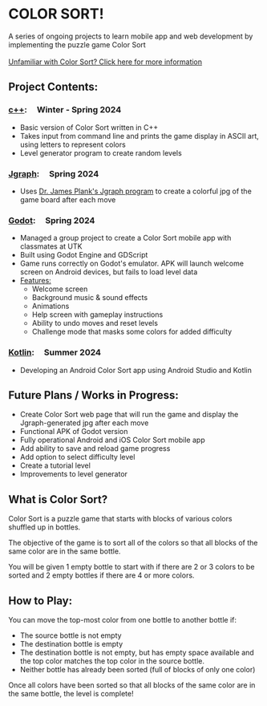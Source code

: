 # COLOR SORT!
A series of ongoing projects to learn mobile app and web development by implementing the puzzle game Color Sort<br><br>
[Unfamiliar with Color Sort? Click here for more information](#what-is-color-sort)<br>

## Project Contents:
### [c++](https://github.com/shannaw04/color_sort/tree/main/cpp): &nbsp; &nbsp; Winter - Spring 2024 
* Basic version of Color Sort written in C++ 
* Takes input from command line and prints the game display in ASCII art, using letters to represent colors
* Level generator program to create random levels

### [Jgraph](https://github.com/shannaw04/color_sort_jgraph/tree/fe5ff2453d1089a2ee664c1dc28ccedf509386b4): &nbsp; &nbsp; Spring 2024
* Uses [Dr. James Plank's Jgraph program](https://web.eecs.utk.edu/~jplank/plank/jgraph/jgraph.html) to create a colorful jpg of the game board after each move

### [Godot](https://github.com/cs340-24/color_sort/tree/e36a80262ff33a3144d8b7034370c7072463be76): &nbsp; &nbsp; Spring 2024
* Managed a group project to create a Color Sort mobile app with classmates at UTK 
* Built using Godot Engine and GDScript
* Game runs correctly on Godot's emulator. APK will launch welcome screen on Android devices, but fails to load level data
* <u>Features:</u>
   * Welcome screen
   * Background music & sound effects
   * Animations
   * Help screen with gameplay instructions
   * Ability to undo moves and reset levels 
   * Challenge mode that masks some colors for added difficulty 

### [Kotlin]():  &nbsp; &nbsp; Summer 2024
* Developing an Android Color Sort app using Android Studio and Kotlin

## Future Plans / Works in Progress:
* Create Color Sort web page that will run the game and display the Jgraph-generated jpg after each move
* Functional APK of Godot version
* Fully operational Android and iOS Color Sort mobile app
* Add ability to save and reload game progress
* Add option to select difficulty level
* Create a tutorial level
* Improvements to level generator

## What is Color Sort?
Color Sort is a puzzle game that starts with blocks of various colors shuffled up in bottles. <br>

The objective of the game is to sort all of the colors so that all blocks of the same color are in the same bottle.<br>

You will be given 1 empty bottle to start with if there are 2 or 3 colors to be sorted and 2 empty bottles if there are 4 or more colors.

## How to Play:
You can move the top-most color from one bottle to another bottle if: 
* The source bottle is not empty
* The destination bottle is empty 
* The destination bottle is not empty, but has empty space available and the top color matches the top color in the source bottle.
* Neither bottle has already been sorted (full of blocks of only one color) <br>

Once all colors have been sorted so that all blocks of the same color are in the same bottle, the level is complete! 
